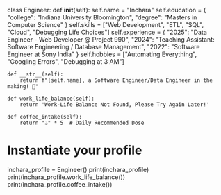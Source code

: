 class Engineer:
    def __init__(self):
        self.name = "Inchara"
        self.education = {
            "college": "Indiana University Bloomington",
            "degree": "Masters in Computer Science"
        }
        self.skills = ["Web Development", "ETL", "SQL", "Cloud", "Debugging Life Choices"]
        self.experience = {
            "2025": "Data Engineer - Web Developer @ Project 990",
            "2024": "Teaching Assistant: Software Engineering / Database Management",
            "2022": "Software Engineer at Sony India"
        }
        self.hobbies = ["Automating Everything", "Googling Errors", "Debugging at 3 AM"]

    def __str__(self):
        return f"{self.name}, a Software Engineer/Data Engineer in the making! 🚀"

    def work_life_balance(self):
        return 'Work-Life Balance Not Found, Please Try Again Later!'

    def coffee_intake(self):
        return "☕" * 5  # Daily Recommended Dose

# Instantiate your profile
inchara_profile = Engineer()
print(inchara_profile)
print(inchara_profile.work_life_balance())
print(inchara_profile.coffee_intake())
